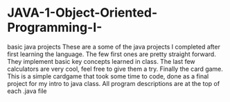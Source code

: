 # JAVA-1-Object-Oriented-Programming-I-
basic java projects
These are a some of the java projects I completed after first learning the language. The few first ones are pretty straight forward. They implement basic key concepts learned in class. The last few calculators are very cool, feel free to give them a try. Finally the card game. This is a simple cardgame that took some time to code, done as a final project for my intro to java class.
All program descriptions are at the top of each .java file

